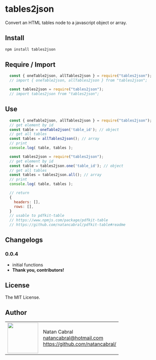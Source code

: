 # tables2json

Convert an HTML tables node to a javascript object or array.


## Install

```bash
npm install tables2json
```

## Require / Import

```js
  const { oneTable2json, allTables2json } = require("tables2json");
  // import { oneTable2json, allTables2json } from "tables2json";
```
```js
  const tables2json = require("tables2json");
  // import tables2json from "tables2json";
```

## Use

```js
  const { oneTable2json, allTables2json } = require("tables2json");
  // get element by id
  const table = oneTable2json('table_id'); // object
  // get all tables
  const tables = allTables2json(); // array
  // print
  console.log( table, tables );
```

```js
  const tables2json = require("tables2json");
  // get element by id
  const table = tables2json.one('table_id'); // object
  // get all tables
  const tables = tables2json.all(); // array
  // print
  console.log( table, tables );
```

```js
  // return 
  {
    headers: [],
    rows: [],
  }
  // usable to pdfkit-table
  // https://www.npmjs.com/package/pdfkit-table
  // https://github.com/natancabral/pdfkit-table#readme
```

## Changelogs

### 0.0.4

+ initial functions
+ **Thank you, contributors!**

## License

The MIT License.

## Author

<table>
  <tr>
    <td>
      <img src="https://github.com/natancabral.png?s=100" width="100"/>
    </td>
    <td>
      Natan Cabral<br />
      <a href="mailto:natancabral@hotmail.com">natancabral@hotmail.com</a><br />
      <a href="https://github.com/natancabral/">https://github.com/natancabral/</a>
    </td>
  </tr>
</table>
